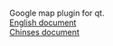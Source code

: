 Google map plugin for qt.  
[English document](doc/google.qdoc)  
[Chinses document](doc/zh_CN/plugins/google.qdoc)
